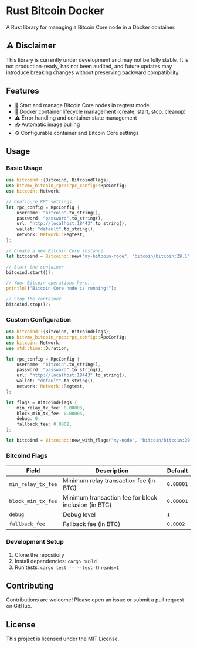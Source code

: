 # Rust Bitcoin Docker

A Rust library for managing a Bitcoin Core node in a Docker container.

## ⚠️ Disclaimer

This library is currently under development and may not be fully stable.
It is not production-ready, has not been audited, and future updates may introduce breaking changes without preserving backward compatibility.

## Features
- 🚀 Start and manage Bitcoin Core nodes in regtest mode
- 🐳 Docker container lifecycle management (create, start, stop, cleanup)
- ⚠️ Error handling and container state management
- 📥 Automatic image pulling
- ⚙️ Configurable container and Bitcoin Core settings

## Usage

### Basic Usage

```rust
use bitcoind::{Bitcoind, BitcoindFlags};
use bitvmx_bitcoin_rpc::rpc_config::RpcConfig;
use bitcoin::Network;

// Configure RPC settings
let rpc_config = RpcConfig {
    username: "bitcoin".to_string(),
    password: "password".to_string(),
    url: "http://localhost:18443".to_string(),
    wallet: "default".to_string(),
    network: Network::Regtest,
};

// Create a new Bitcoin Core instance
let bitcoind = Bitcoind::new("my-bitcoin-node", "bitcoin/bitcoin:29.1", rpc_config)?;

// Start the container
bitcoind.start()?;

// Your Bitcoin operations here...
println!("Bitcoin Core node is running!");

// Stop the container
bitcoind.stop()?;

```

### Custom Configuration

```rust
use bitcoind::{Bitcoind, BitcoindFlags};
use bitvmx_bitcoin_rpc::rpc_config::RpcConfig;
use bitcoin::Network;
use std::time::Duration;

let rpc_config = RpcConfig {
    username: "bitcoin".to_string(),
    password: "password".to_string(),
    url: "http://localhost:18443".to_string(),
    wallet: "default".to_string(),
    network: Network::Regtest,
};

let flags = BitcoindFlags {
    min_relay_tx_fee: 0.00003,
    block_min_tx_fee: 0.00004,
    debug: 0,
    fallback_fee: 0.0002,
};

let bitcoind = Bitcoind::new_with_flags("my-node", "bitcoin/bitcoin:29.1", rpc_config, flags);
```

### Bitcoind Flags

| Field | Description | Default |
|-------|-------------|---------|
| `min_relay_tx_fee` | Minimum relay transaction fee (in BTC) | `0.00001` |
| `block_min_tx_fee` | Minimum transaction fee for block inclusion (in BTC) | `0.00001` |
| `debug` | Debug level | `1` |
| `fallback_fee` | Fallback fee (in BTC) | `0.0002` |

### Development Setup

1. Clone the repository
2. Install dependencies: `cargo build`
3. Run tests: `cargo test -- --test-threads=1`

## Contributing
Contributions are welcome! Please open an issue or submit a pull request on GitHub.

## License
This project is licensed under the MIT License.

